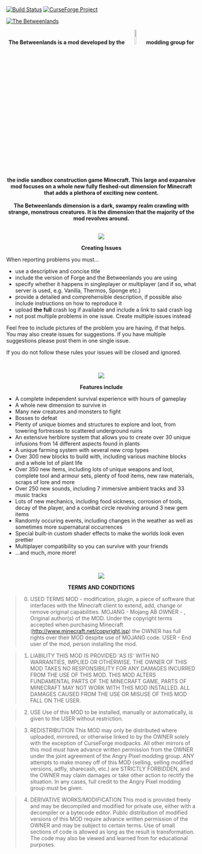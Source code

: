 <html>
<body>
<a href="https://travis-ci.org/Angry-Pixel/The-Betweenlands"><img src="https://img.shields.io/travis/Angry-Pixel/The-Betweenlands.svg" alt="Build Status"/></a>
<a href="https://minecraft.curseforge.com/projects/angry-pixel-the-betweenlands-mod"><img src="http://cf.way2muchnoise.eu/short_angry-pixel-the-betweenlands-mod.svg" alt="CurseForge Project"/></a>

<a href="http://www.minecraftforum.net/forums/mapping-and-modding/minecraft-mods/1441135-the-betweenlands-a-dark-hostile-environment-1-10-2"><img src="http://i.imgur.com/Q3JTGqu.png" alt="The Betweenlands"/></a>

<p align="center">
  <b>The Betweenlands is a mod developed by the 
  <a href="https://github.com/Angry-Pixel"><img src='http://svgshare.com/i/i6.svg' width=10% height=10%></a>
  modding group for the indie sandbox construction game Minecraft. This large and expansive mod focuses on a whole new fully fleshed-out  dimension for Minecraft that adds a plethora of exciting new content.<br><br>
  The Betweenlands dimension is a dark, swampy realm crawling with strange, monstrous creatures. It is the dimension that the majority of the mod revolves around.<br><br></b>
</p>

<p align="center">
  <img src="http://i.imgur.com/5AgEXax.png">
</p>

<p align="center"><b>Creating Issues</b></p>

When reporting problems you must...
<ul>
  <li>use a descriptive and concise title</li>
  <li>include the version of Forge and the Betweenlands you are using</li>
  <li>specify whether it happens in singleplayer or multiplayer (and if so, what server is used, e.g. Vanilla, Thermos, Sponge etc.)</li>
  <li>provide a detailed and comprehensible description, if possible also include instructions on how to reproduce it</li>
  <li>upload <b>the full</b> crash log if available and include a link to said crash log</li>
  <li>not post multiple problems in one issue. Create multiple issues instead</li>
</ul>
<p>
Feel free to include pictures of the problem you are having, if that helps.
You may also create issues for suggestions. If you have multiple suggestions please post them in one single issue.
<p>
If you do not follow these rules your issues will be closed and ignored.
</p>
<br>

<p align="center">
  <img src="http://i.imgur.com/5AgEXax.png">
</p>

<p align="center"><b>Features include</b></p>
<ul>
  <li>A complete independent survival experience with hours of gameplay</li>
  <li>A whole new dimension to survive in</li>
  <li>Many new creatures and monsters to fight</li>
  <li>Bosses to defeat</li>
  <li>Plenty of unique biomes and structures to explore and loot, from towering fortresses to scattered underground ruins</li>
  <li>An extensive herblore system that allows you to create over 30 unique infusions from 14 different aspects found in plants</li>
  <li>A unique farming system with several new crop types</li>
  <li>Over 300 new blocks to build with, including various machine blocks and a whole lot of plant life</li>
  <li>Over 350 new items, including lots of unique weapons and loot, complete tool and armour sets, plenty of food items, new raw materials, scraps of lore and more</li>
  <li>Over 250 new sounds, including 7 immersive ambient tracks and 33 music tracks</li>
  <li>Lots of new mechanics, including food sickness, corrosion of tools, decay of the player, and a combat circle revolving around 3 new gem items</li>
  <li>Randomly occuring events, including changes in the weather as well as sometimes more supernatural occurrences</li>
  <li>Special built-in custom shader effects to make the worlds look even prettier</li>
  <li>Multiplayer compatibility so you can survive with your friends</li>
  <li>...and much, more more!</li>
</ul><br>

<p align="center">
  <img src="http://i.imgur.com/5AgEXax.png">
</p>

<p align="center"><b>TERMS AND CONDITIONS</b></p>

> 0. USED TERMS
> MOD - modification, plugin, a piece of software that interfaces with the Minecraft client to extend, add, change or remove original capabilities.
> MOJANG - Mojang AB
> OWNER - , Original author(s) of the MOD. Under the copyright terms accepted when purchasing Minecraft (http://www.minecraft.net/copyright.jsp) the OWNER has full rights over their MOD despite use of MOJANG code.
> USER - End user of the mod, person installing the mod.

> 1. LIABILITY
> THIS MOD IS PROVIDED 'AS IS' WITH NO WARRANTIES, IMPLIED OR OTHERWISE. THE OWNER OF THIS MOD TAKES NO RESPONSIBILITY FOR ANY DAMAGES INCURRED FROM THE USE OF THIS MOD. THIS MOD ALTERS FUNDAMENTAL PARTS OF THE MINECRAFT GAME, PARTS OF MINECRAFT MAY NOT WORK WITH THIS MOD INSTALLED. ALL DAMAGES CAUSED FROM THE USE OR MISUSE OF THIS MOD FALL ON THE USER.

> 2. USE
> Use of this MOD to be installed, manually or automatically, is given to the USER without restriction.

> 3. REDISTRIBUTION
> This MOD may only be distributed where uploaded, mirrored, or otherwise linked to by the OWNER solely with the exception of CurseForge modpacks. All other mirrors of this mod must have advance written permission from the OWNER under the joint agreement of the Angry Pixel modding group. ANY attempts to make money off of this MOD (selling, selling modified versions, adfly, sharecash, etc.) are STRICTLY FORBIDDEN, and the OWNER may claim damages or take other action to rectify the situation. In any cases, full credit to the Angry Pixel modding group must be given.

> 4. DERIVATIVE WORKS/MODIFICATION
> This mod is provided freely and may be decompiled and modified for private use, either with a decompiler or a bytecode editor. Public distribution of modified versions of this MOD require advance written permission of the OWNER and may be subject to certain terms. Use of small sections of code is allowed as long as the result is transformation. The code may also be viewed and learned from for educational purposes.

</body>
</html>
